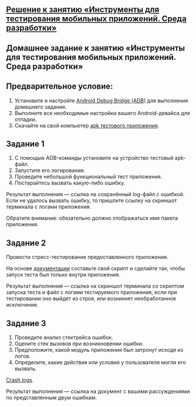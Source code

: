 ## [Решение к занятию «Инструменты для тестирования мобильных приложений. Среда разработки»](https://docs.google.com/spreadsheets/d/16Jdzgpyr8KzmUO0iSP0SIjETR-DYchhW/edit?usp=sharing&ouid=115945362421109867124&rtpof=true&sd=true)

## Домашнее задание к занятию «Инструменты для тестирования мобильных приложений. Среда разработки»

## Предварительное условие:

1. Установите и настройте [Android Debug Bridge (ADB)](https://developer.android.com/studio/releases/platform-tools) для выполнения домашнего задания.
2. Выполните все необходимые настройки вашего Android-девайса для отладки.
3. Скачайте на свой компьютер [apk тестового приложения](https://drive.google.com/drive/folders/1qQv8KOGhWmwctOZy2evekI3ywb_dF-wi?usp=sharing).

## Задание 1 

1. С помощью ADB-команды установите на устройство тестовый apk-файл. 
2. Запустите его логирование. 
3. Проведите небольшой функциональный тест приложения.
4. Постарайтесь вызвать какую-либо ошибку.

Результат выполнения — ссылка на сохранённый log-файл с ошибкой. Если не удалось вызвать ошибку, то пришлите ссылку на скриншот терминала с логами приложения.

Обратите внимание: обязательно должно отображаться имя пакета приложения.

## Задание 2

Провести стресс-тестирование предоставленного приложения. 

На основе [документации](https://developer.android.com/studio/test/other-testing-tools/monkey?hl=ru) составьте свой скрипт и сделайте так, чтобы запуск теста был только внутри приложения.

Результат выполнения — ссылка на скриншот терминала со скриптом запуска теста и файл с логами тестируемого приложения, если при тестировании оно выйдет из строя, или возникнет необработанное исключение.

## Задание 3

1. Проведите анализ стектрейса ошибок. 
2. Оцените стек вызовов при возникновении ошибки.
3. Предположите, какой модуль приложения был затронут исходя из логов. 
4. Определите, какие действия или условия у пользователя могли его вызвать.

[Crash logs](https://drive.google.com/drive/folders/1h9HGWbhkRQzFsMlCdPJbJL93mR1tfdNf?usp=sharing).

Результат выполнения — ссылка на документ с вашими рассуждениями по представленным двум ошибкам.
